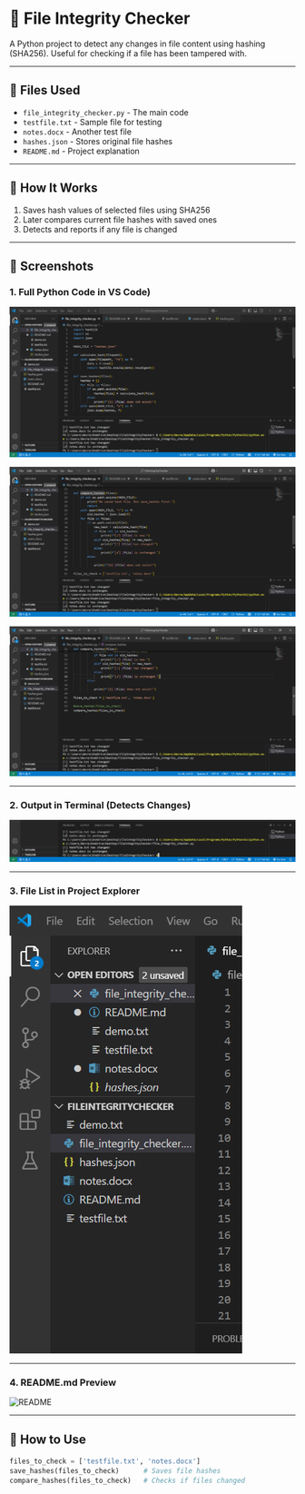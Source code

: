 # 🔐 File Integrity Checker

A Python project to detect any changes in file content using hashing (SHA256). Useful for checking if a file has been tampered with.

---

## 📁 Files Used
- `file_integrity_checker.py` - The main code
- `testfile.txt` - Sample file for testing
- `notes.docx` - Another test file
- `hashes.json` - Stores original file hashes
- `README.md` - Project explanation

---

## 🧠 How It Works
1. Saves hash values of selected files using SHA256
2. Later compares current file hashes with saved ones
3. Detects and reports if any file is changed

---

## 📸 Screenshots

### 1. Full Python Code in VS Code)
![image alt](https://github.com/nikhithavadlamudi-cyber/fileintegritychecker/blob/4cb1cb77f990632a5ad7f4996e4e8e68cc7df288/code_part1.png)

![image alt](https://github.com/nikhithavadlamudi-cyber/fileintegritychecker/blob/b614e4b0ebd56b87f1efcfb4269abaca6d0068ea/code_part2.png)

![image alt](https://github.com/nikhithavadlamudi-cyber/fileintegritychecker/blob/18e798133079dc53dcf0909cfe2519306cc6c282/code_part3.png)

---

### 2. Output in Terminal (Detects Changes)
![image alt](https://github.com/nikhithavadlamudi-cyber/fileintegritychecker/blob/cfa74ad0914b948f5ad87930ade65c2f64f9936d/output_screenshot.png)

---

### 3. File List in Project Explorer
![Explorer](explorer_screenshot.png)

---

### 4. README.md Preview
![README](readme_screenshot.png)

---

## 🚀 How to Use

```python
files_to_check = ['testfile.txt', 'notes.docx']
save_hashes(files_to_check)      # Saves file hashes
compare_hashes(files_to_check)   # Checks if files changed
